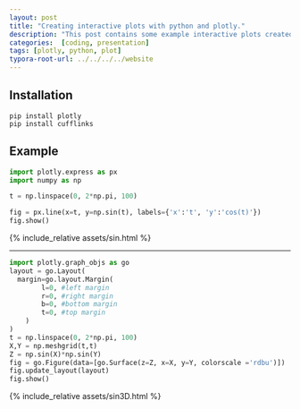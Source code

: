 ```yaml
---
layout: post
title: "Creating interactive plots with python and plotly."
description: "This post contains some example interactive plots created with python and plotly."
categories:  [coding, presentation]
tags: [plotly, python, plot] 
typora-root-url: ../../../../website
---
```


## Installation

```
pip install plotly
pip install cufflinks
```

## Example

```python
import plotly.express as px
import numpy as np

t = np.linspace(0, 2*np.pi, 100)

fig = px.line(x=t, y=np.sin(t), labels={'x':'t', 'y':'cos(t)'})
fig.show()
```

{% include_relative assets/sin.html %}

---

```python
import plotly.graph_objs as go
layout = go.Layout(
  margin=go.layout.Margin(
        l=0, #left margin
        r=0, #right margin
        b=0, #bottom margin
        t=0, #top margin
    )
)
t = np.linspace(0, 2*np.pi, 100)
X,Y = np.meshgrid(t,t)
Z = np.sin(X)*np.sin(Y)
fig = go.Figure(data=[go.Surface(z=Z, x=X, y=Y, colorscale ='rdbu')])
fig.update_layout(layout)
fig.show()
```

{% include_relative assets/sin3D.html %}